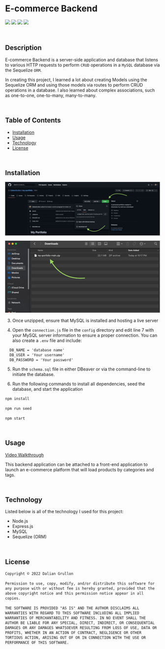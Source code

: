 # E-commerce Backend
![](https://img.shields.io/github/followers/daliangrullon?style=social)
![](https://img.shields.io/github/last-commit/daliangrullon/e-commerce-backend?style=flat-square)
![](https://img.shields.io/github/languages/top/DalianGrullon/e-commerce-backend?style=flat-square)
![](https://img.shields.io/github/languages/count/daliangrullon/e-commerce-backend?style=flat-square)

<br>

## Description

E-commerce Backend is a server-side application and database that listens to various HTTP requests to perform `CRUD` operations in a `MySQL` database via the Sequelize `ORM`. 

In creating this project, I learned a lot about creating Models using the Sequelize ORM and using those models via routes to perform CRUD operations in a database. I also learned about complex associations, such as one-to-one, one-to-many, many-to-many.

<br>

## Table of Contents

- [Installation](#installation)
- [Usage](#usage)
- [Technology](#technology)
- [License](#license)

<br>

## Installation

![](./public/images/installation-1.png)

![](./public/images/installation-2.png)

3. Once unzipped, ensure that MySQL is installed and hosting a live server

4. Open the `connection.js` file in the `config` directory and edit line 7 with your MySQL server information to ensure a proper connection. You can also create a `.env` file and include:

```
  DB_NAME = 'database name'
  DB_USER = 'Your username'
  DB_PASSWORD = 'Your password'
```

5. Run the `schema.sql` file in either DBeaver or via the command-line to initiate the database.

6. Run the following commands to  install all dependencies, seed the database, and start the application

```
npm install

npm run seed

npm start
```

<br>

## Usage

[Video Walkthrough](https://drive.google.com/file/d/1QUnv6kkLLBcoRp6kbjjFZD1lf71c8uzd/view?usp=sharing)

This backend application can be attached to a front-end application to launch an e-commerce platform that will load products by categories and tags.

<br>

## Technology
Listed below is all of the technology I used for this project:
- Node.js
- Express.js
- MySQL
- Sequelize (ORM)

<br>

## License

    Copyright © 2022 Dalian Grullon

    Permission to use, copy, modify, and/or distribute this software for any purpose with or without fee is hereby granted, provided that the above copyright notice and this permission notice appear in all copies.

    THE SOFTWARE IS PROVIDED "AS IS" AND THE AUTHOR DISCLAIMS ALL WARRANTIES WITH REGARD TO THIS SOFTWARE INCLUDING ALL IMPLIED WARRANTIES OF MERCHANTABILITY AND FITNESS. IN NO EVENT SHALL THE AUTHOR BE LIABLE FOR ANY SPECIAL, DIRECT, INDIRECT, OR CONSEQUENTIAL DAMAGES OR ANY DAMAGES WHATSOEVER RESULTING FROM LOSS OF USE, DATA OR PROFITS, WHETHER IN AN ACTION OF CONTRACT, NEGLIGENCE OR OTHER TORTIOUS ACTION, ARISING OUT OF OR IN CONNECTION WITH THE USE OR PERFORMANCE OF THIS SOFTWARE.
